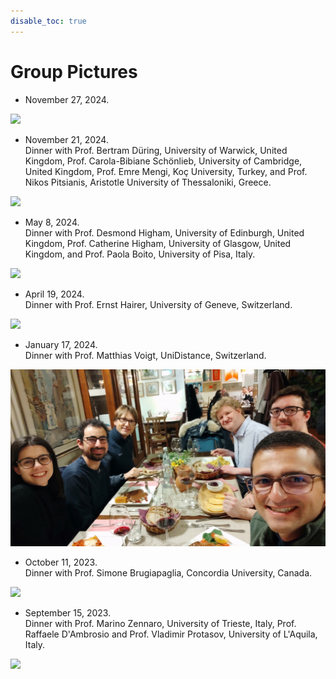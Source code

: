 ```yaml
---
disable_toc: true
---
```


# Group Pictures

- November 27, 2024.

![](img/Pizza.jpg)

- November 21, 2024. <br> Dinner with Prof. Bertram Düring, University of Warwick, United Kingdom, Prof. Carola-Bibiane Schönlieb, University of Cambridge, United Kingdom, Prof. Emre Mengi, Koç University, Turkey, and Prof. Nikos Pitsianis, Aristotle University of Thessaloniki, Greece.

![](img/CarolaEmreNikos.jpg)

- May 8, 2024. <br> Dinner with Prof. Desmond Higham, University of Edinburgh, United Kingdom, Prof. Catherine Higham, University of Glasgow, United Kingdom, and Prof. Paola Boito, University of Pisa, Italy.

![](img/DesCath.jpg)

- April 19, 2024. <br> Dinner with Prof. Ernst Hairer, University of Geneve, Switzerland.

![](img/Ernst.jpg)

- January 17, 2024. <br> Dinner with Prof. Matthias Voigt, UniDistance, Switzerland.

![](img/Matthias.jpg)

- October 11, 2023. <br> Dinner with Prof. Simone Brugiapaglia, Concordia University, Canada.

![](img/Simone.jpg)

- September 15, 2023. <br> Dinner with Prof. Marino Zennaro, University of Trieste, Italy, Prof. Raffaele D'Ambrosio and Prof. Vladimir Protasov, University of L'Aquila, Italy.

![](img/Marino.jpg)